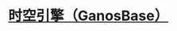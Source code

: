 # [时空引擎（GanosBase）](https://help.aliyun.com/zh/polardb/polardb-for-oracle/ganosbase-spatio-temporal-database/?spm=a2c4g.11186623.help-menu-2249963.d_9.6f7d7f1fFlqiaA)


